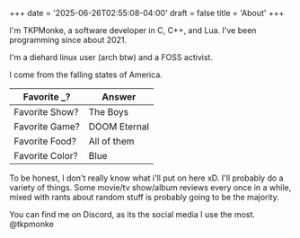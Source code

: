 +++
date = '2025-06-26T02:55:08-04:00'
draft = false
title = 'About'
+++

I'm TKPMonke, a software developer in C, C++, and Lua. I've been programming since about 2021.

I'm a diehard linux user (arch btw) and a FOSS activist.

I come from the falling states of America.

| Favorite _?    | Answer       |
| -------------- | ------------ |
| Favorite Show? | The Boys     |
| Favorite Game? | DOOM Eternal |
| Favorite Food? | All of them  |
| Favorite Color? | Blue  |

To be honest, I don't really know what i'll put on here xD. I'll probably do a variety of things. Some movie/tv show/album reviews every once in a while, mixed with rants about random stuff is probably going to be the majority.

You can find me on Discord, as its the social media I use the most. 
@tkpmonke
